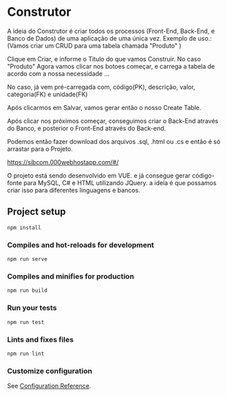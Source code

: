 # Construtor



A ideia do Construtor é criar todos os processos (Front-End, Back-End, e Banco de Dados) de uma aplicação de uma única vez.
Exemplo de uso.: (Vamos criar um CRUD para uma tabela chamada "Produto" )

Clique em Criar, e informe o Titulo do que vamos Construir. No caso "Produto"
Agora vamos clicar nos botoes começar, e carrega a tabela de acordo com a nossa necessidade ...

No caso, já vem pré-carregada com, código(PK), descrição, valor, categoria(FK) e unidade(FK)

Após clicarmos em Salvar, vamos gerar então o nosso Create Table.

Após clicar nos próximos começar, conseguimos criar o Back-End através do Banco, e posterior o Front-End através do Back-end.

Podemos então fazer download dos arquivos .sql, .html ou .cs e então é só arrastar para o Projeto.

https://sibcom.000webhostapp.com/#/

O projeto está sendo desenvolvido em VUE. e já consegue gerar código-fonte para MySQL, C# e HTML utilizando JQuery. a ideia é que possamos criar isso para diferentes linguagens e bancos.

## Project setup
```
npm install
```

### Compiles and hot-reloads for development
```
npm run serve
```

### Compiles and minifies for production
```
npm run build
```

### Run your tests
```
npm run test
```

### Lints and fixes files
```
npm run lint
```

### Customize configuration
See [Configuration Reference](https://cli.vuejs.org/config/).
